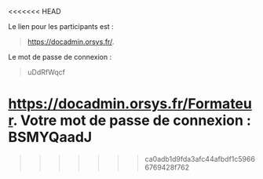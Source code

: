 
<<<<<<< HEAD


Le lien pour les participants est :

> https://docadmin.orsys.fr/.

Le mot de passe de connexion : 

> uDdRfWqcf

























https://docadmin.orsys.fr/Formateur.
Votre mot de passe de connexion : BSMYQaadJ
=======
>>>>>>> ca0adb1d9fda3afc44afbdf1c59666769428f762
